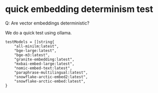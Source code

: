 # quick embedding determinism test

Q: Are vector embeddings deterministic?

We do a quick test using ollama.

```
testModels = []string{
    "all-minilm:latest",
    "bge-large:latest",
    "bge-m3:latest",
    "granite-embedding:latest",
    "mxbai-embed-large:latest",
    "nomic-embed-text:latest",
    "paraphrase-multilingual:latest",
    "snowflake-arctic-embed2:latest",
    "snowflake-arctic-embed:latest",
}
```
